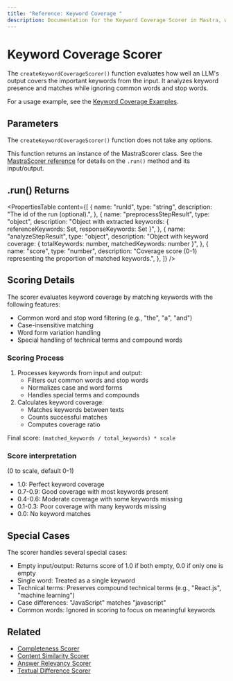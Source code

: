 ```yaml
---
title: "Reference: Keyword Coverage "
description: Documentation for the Keyword Coverage Scorer in Mastra, which evaluates how well LLM outputs cover important keywords from the input.
---
```


# Keyword Coverage Scorer

The `createKeywordCoverageScorer()` function evaluates how well an LLM's output covers the important keywords from the input. It analyzes keyword presence and matches while ignoring common words and stop words.

For a usage example, see the [Keyword Coverage Examples](/examples/scorers/keyword-coverage).

## Parameters

The `createKeywordCoverageScorer()` function does not take any options.

This function returns an instance of the MastraScorer class. See the [MastraScorer reference](./mastra-scorer) for details on the `.run()` method and its input/output.

## .run() Returns

<PropertiesTable
  content={[
    {
      name: "runId",
      type: "string",
      description: "The id of the run (optional).",
    },
    {
      name: "preprocessStepResult",
      type: "object",
      description: "Object with extracted keywords: { referenceKeywords: Set<string>, responseKeywords: Set<string> }",
    },
    {
      name: "analyzeStepResult",
      type: "object",
      description: "Object with keyword coverage: { totalKeywords: number, matchedKeywords: number }",
    },
    {
      name: "score",
      type: "number",
      description: "Coverage score (0-1) representing the proportion of matched keywords.",
    },
  ]}
/>

## Scoring Details

The scorer evaluates keyword coverage by matching keywords with the following features:

- Common word and stop word filtering (e.g., "the", "a", "and")
- Case-insensitive matching
- Word form variation handling
- Special handling of technical terms and compound words

### Scoring Process

1. Processes keywords from input and output:
   - Filters out common words and stop words
   - Normalizes case and word forms
   - Handles special terms and compounds
2. Calculates keyword coverage:
   - Matches keywords between texts
   - Counts successful matches
   - Computes coverage ratio

Final score: `(matched_keywords / total_keywords) * scale`

### Score interpretation

(0 to scale, default 0-1)

- 1.0: Perfect keyword coverage
- 0.7-0.9: Good coverage with most keywords present
- 0.4-0.6: Moderate coverage with some keywords missing
- 0.1-0.3: Poor coverage with many keywords missing
- 0.0: No keyword matches

## Special Cases

The scorer handles several special cases:

- Empty input/output: Returns score of 1.0 if both empty, 0.0 if only one is empty
- Single word: Treated as a single keyword
- Technical terms: Preserves compound technical terms (e.g., "React.js", "machine learning")
- Case differences: "JavaScript" matches "javascript"
- Common words: Ignored in scoring to focus on meaningful keywords

## Related

- [Completeness Scorer](./completeness)
- [Content Similarity Scorer](./content-similarity)
- [Answer Relevancy Scorer](./answer-relevancy)
- [Textual Difference Scorer](./textual-difference)